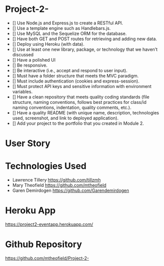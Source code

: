 # Project-2-

- [] Use Node.js and Express.js to create a RESTful API.
- [] Use a template engine such as Handlebars.js.
- [] Use MySQL and the Sequelize ORM for the database.
- [] Have both GET and POST routes for retrieving and adding new data.
- [] Deploy using Heroku (with data).
- [] Use at least one new library, package, or technology that we haven’t discussed
- [] Have a polished UI
- [] Be responsive.
- [] Be interactive (i.e., accept and respond to user input).
- [] Must have a folder structure that meets the MVC paradigm.
- [] Must include authentication (cookies and express-session).
- [] Must protect API keys and sensitive information with environment variables.
- [] Have a clean repository that meets quality coding standards (file structure, naming conventions, follows best practices for class/id naming conventions, indentation, quality comments, etc.).
- [] Have a quality README (with unique name, description, technologies used, screenshot, and link to deployed application).
- [] Add your project to the portfolio that you created in Module 2.

# User Story

# Technologies Used

- Lawrence Tillery https://github.com/tillzmh
- Mary Theofield https://github.com/mtheofield
- Garen Demirdogen https://github.com/Garendemirdogen

# Heroku App

https://project2-eventapp.herokuapp.com/

# Github Repository

https://github.com/mtheofield/Project-2-
